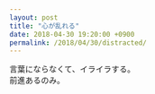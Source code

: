 ```yaml
---
layout: post
title: "心が乱れる"
date: 2018-04-30 19:20:00 +0900
permalink: /2018/04/30/distracted/
---
```

言葉にならなくて、イライラする。  
前進あるのみ。
